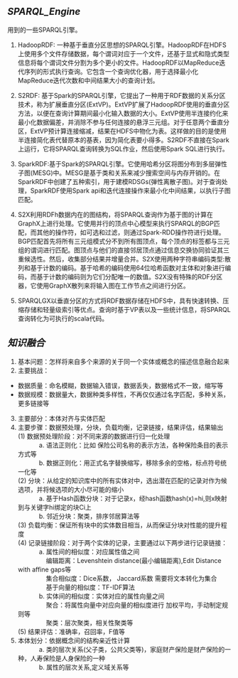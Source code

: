                        
## ***SPARQL_Engine***
用到的一些SPARQL引擎。
1.	HadoopRDF: 一种基于垂直分区思想的SPARQL引擎。HadoopRDF在HDFS上使用多个文件存储数据，每个谓词对应于一个文件，还基于显式和隐式类型信息将每个谓词文件分割为多个更小的文件。HadoopRDF以MapReduce迭代序列的形式执行查询。它包含一个查询优化器，用于选择最小化MapReduce迭代次数和中间结果大小的查询计划。 
2.	S2RDF: 基于Spark的SPARQL引擎，它提出了一种用于RDF数据的关系分区技术，称为扩展垂直分区(ExtVP)。ExtVP扩展了HadoopRDF使用的垂直分区方法，以便在查询计算期间最小化输入数据的大小。ExtVP使用半连接约化来最小化数据偏差，并消除不参与任何连接的悬浮三元组。对于任意两个垂直分区，ExtVP预计算连接缩减，结果在HDFS中物化为表。这样做的目的是使用半连接简化表代替原本的基表，因为简化表要小得多。S2RDF不直接在Spark上运行，它将SPARQL查询转换为SQL作业，然后使用Spark SQL进行执行。
3.	SparkRDF:基于Spark的SPARQL引擎。它使用哈希分区将图分布到多层弹性子图(MESG)中。MESG是基于类和关系来减少搜索空间与内存开销的。在SparkRDF中创建了五种索引，用于建模RDSGs(弹性离散子图)。对于查询处理，SparkRDF使用Spark api和迭代连接操作来最小化中间结果，以执行子图匹配。

4.	S2X利用RDFh数据内在的图结构，将SPARQL查询作为基于图的计算在GraphX上进行处理。它使用并行的顶点中心模型来执行SPARQL的BGP匹配，而其他的操作符，如可选和过滤，则通过Spark-RDD操作符进行处理。BGP匹配首先将所有三元组模式分不到所有图顶点，每个顶点的标签都与三元组的谓词进行匹配。图顶点与他们的直接邻居顶点通过信息交换协同验证其三重候选性。然后，收集部分结果并增量合并。S2X使用两种字符串编码类型:散列和基于计数的编码。基于哈希的编码使用64位哈希函数对主体和对象进行编码，而基于计数的编码则为它们分配唯一的数值。S2X没有特殊的RDF分区器，它使用GraphX散列来将输入图在工作节点之间进行分区。

5.	SPARQLGX以垂直分区的方式将RDF数据存储在HDFS中，具有快速转换、压缩存储和轻量级索引等优点。查询时基于VP表以及一些统计信息，将SPARQL查询转化为可执行的scala代码。

## ***知识融合***

1.	基本问题：怎样将来自多个来源的关于同一个实体或概念的描述信息融合起来
2.	主要挑战：  
  -  数据质量：命名模糊，数据输入错误，数据丢失，数据格式不一致，缩写等  
  -  数据规模：数据量大，数据种类多样性，不再仅仅通过名字匹配，多种关系，更多链接等
3.	主要部分：本体对齐与实体匹配
4.	主要步骤：数据预处理，分块，负载均衡，记录链接，结果评估，结果输出	  
  (1)	数据预处理阶段：对不同来源的数据进行归一化处理  
&nbsp;&nbsp;&nbsp;&nbsp;&nbsp;&nbsp;&nbsp;&nbsp;&nbsp;&nbsp;&nbsp;&nbsp;a.  语法正则化：比如 保险公司名称的表示方法，各种保险条目的表示方式等  
&nbsp;&nbsp;&nbsp;&nbsp;&nbsp;&nbsp;&nbsp;&nbsp;&nbsp;&nbsp;&nbsp;&nbsp;b.  数据正则化：用正式名字替换缩写，移除多余的空格，标点符号统一化等  
(2)	分块：从给定的知识库中的所有实体对中，选出潜在匹配的记录对作为候选项，并将候选项的大小尽可能的缩小  
&nbsp;&nbsp;&nbsp;&nbsp;&nbsp;&nbsp;&nbsp;&nbsp;&nbsp;&nbsp;&nbsp;&nbsp;a.  基于Hash函数分块：对于记录x，经hash函数hash(x)=hi,则x映射到与关键字hi绑定的块Ci上  
&nbsp;&nbsp;&nbsp;&nbsp;&nbsp;&nbsp;&nbsp;&nbsp;&nbsp;&nbsp;&nbsp;&nbsp;b.  邻近分块：聚类，排序邻居算法等  
(3)	负载均衡：保证所有块中的实体数目相当，从而保证分块对性能的提升程度  
(4)	记录链接阶段：对于两个实体的记录，主要通过以下两步进行记录链接：  
&nbsp;&nbsp;&nbsp;&nbsp;&nbsp;&nbsp;&nbsp;&nbsp;&nbsp;&nbsp;&nbsp;&nbsp;a.  属性间的相似度：对应属性值之间  
&nbsp;&nbsp;&nbsp;&nbsp;&nbsp;&nbsp;&nbsp;&nbsp;&nbsp;&nbsp;&nbsp;&nbsp;&nbsp;&nbsp;&nbsp;&nbsp;编辑距离：Levenshtein distance(最小编辑距离),Edit Distance with affine gaps等  
&nbsp;&nbsp;&nbsp;&nbsp;&nbsp;&nbsp;&nbsp;&nbsp;&nbsp;&nbsp;&nbsp;&nbsp;&nbsp;&nbsp;&nbsp;&nbsp;集合相似度：Dice系数， Jaccard系数	需要将文本转化为集合  
&nbsp;&nbsp;&nbsp;&nbsp;&nbsp;&nbsp;&nbsp;&nbsp;&nbsp;&nbsp;&nbsp;&nbsp;&nbsp;&nbsp;&nbsp;&nbsp;基于向量的相似度：TF-IDF算法  
&nbsp;&nbsp;&nbsp;&nbsp;&nbsp;&nbsp;&nbsp;&nbsp;&nbsp;&nbsp;&nbsp;&nbsp;b.  实体间的相似度：实体对应的属性向量之间  
&nbsp;&nbsp;&nbsp;&nbsp;&nbsp;&nbsp;&nbsp;&nbsp;&nbsp;&nbsp;&nbsp;&nbsp;&nbsp;&nbsp;&nbsp;&nbsp;聚合：将属性向量中对应向量的相似度进行 加权平均，手动制定规则等  
&nbsp;&nbsp;&nbsp;&nbsp;&nbsp;&nbsp;&nbsp;&nbsp;&nbsp;&nbsp;&nbsp;&nbsp;&nbsp;&nbsp;&nbsp;&nbsp;聚类：层次聚类，相关性聚类等  
(5)	结果评估：准确率，召回率，F值等
5.	本体划分：依据概念间的结构亲近性计算  
&nbsp;&nbsp;&nbsp;&nbsp;&nbsp;&nbsp;&nbsp;&nbsp;&nbsp;&nbsp;&nbsp;&nbsp;a.  类的层次关系(父子类，公共父类等)，家庭财产保险是财产保险的一种，人寿保险是人身保险的一种  
&nbsp;&nbsp;&nbsp;&nbsp;&nbsp;&nbsp;&nbsp;&nbsp;&nbsp;&nbsp;&nbsp;&nbsp;b.  属性的层次关系,定义域关系等

 
